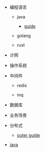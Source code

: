 * 编程语言
    * java
        * [guide](java/gui)
    * golang

    * rust

* 计网


* 操作系统


* 中间件

    * redis

    * mq

* 数据库


* 业务场景


* 分布式

    * [outer guide](/guide)
* [java](java/)
